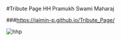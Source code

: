 #Tribute Page HH Pramukh Swami Maharaj

###https://jaimin-p.github.io/Tribute_Page/

![hhp](https://user-images.githubusercontent.com/37629359/45276153-8ab0d300-b48e-11e8-8d31-f199339ba67a.PNG)


